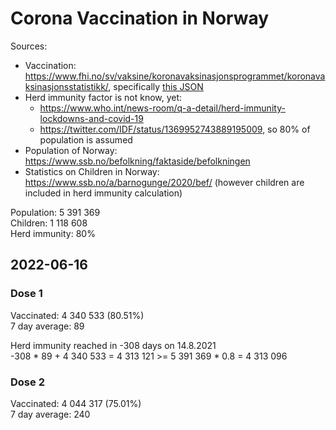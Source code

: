 # Corona Vaccination in Norway

Sources:

- Vaccination: <https://www.fhi.no/sv/vaksine/koronavaksinasjonsprogrammet/koronavaksinasjonsstatistikk/>, specifically [this JSON](https://www.fhi.no/api/chartdata/api/99119)
- Herd immunity factor is not know, yet:
  - <https://www.who.int/news-room/q-a-detail/herd-immunity-lockdowns-and-covid-19>
  - <https://twitter.com/IDF/status/1369952743889195009>, so 80% of population is assumed
- Population of Norway: <https://www.ssb.no/befolkning/faktaside/befolkningen>
- Statistics on Children in Norway: https://www.ssb.no/a/barnogunge/2020/bef/ (however children are included in herd immunity calculation)

Population: 5 391 369  
Children: 1 118 608  
Herd immunity: 80%  

## 2022-06-16

### Dose 1

Vaccinated: 4 340 533 (80.51%)  
7 day average: 89

Herd immunity reached in -308 days on 14.8.2021  
-308 * 89 + 4 340 533 = 4 313 121 >= 5 391 369 * 0.8 = 4 313 096

### Dose 2

Vaccinated: 4 044 317 (75.01%)  
7 day average: 240


